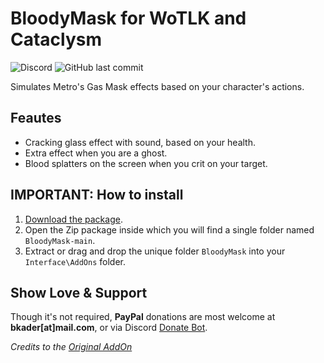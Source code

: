 # BloodyMask for WoTLK and Cataclysm

![Discord](https://img.shields.io/discord/795698054371868743?label=discord)
![GitHub last commit](https://img.shields.io/github/last-commit/bkader/BloodyMask)

Simulates Metro's Gas Mask effects based on your character's actions.

## Feautes

* Cracking glass effect with sound, based on your health.
* Extra effect when you are a ghost.
* Blood splatters on the screen when you crit on your target.

## IMPORTANT: How to install

1. [Download the package](https://github.com/bkader/BloodyMask/archive/refs/heads/main.zip).
2. Open the Zip package inside which you will find a single folder named `BloodyMask-main`.
3. Extract or drag and drop the unique folder `BloodyMask` into your `Interface\AddOns` folder.

## Show Love & Support

Though it's not required, **PayPal** donations are most welcome at **bkader[at]mail.com**, or via Discord [Donate Bot](https://donatebot.io/checkout/795698054371868743).

_Credits to the [Original AddOn](https://www.curseforge.com/wow/addons/bloody-mask)_